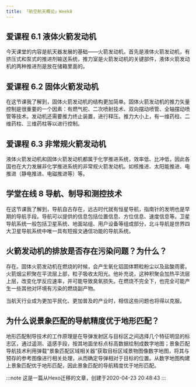 ```yaml
---
title: 「航空航天概论」Week8
---
```


## 爱课程 6.1 液体火箭发动机

今天课堂的内容是航天器发展的基础——火箭发动机，首先是液体火箭发动机，有挤压式和泵式的推进剂输送系统，推力室是火箭发动机的关键部件，液体火箭发动机的两种推进剂是放在储箱里面的。

## 爱课程 6.2 固体火箭发动机

在这节课我了解到，固体火箭发动机的结构更加简单。固体火箭发动机的推力矢量控制是很重要的一个因素：有燃气舵、二次喷射技术、双向摆动喷管、全轴摆动喷管等技术。发动机还需要推力终止装置，进行释压。推力大小上，有一维药柱、二维药柱、三维药柱等以进行控制。

## 爱课程 6.3 非常规火箭发动机

液体火箭发动机和固体火箭发动机都属于化学推进系统，效率低、比冲低，因此各国也在大力发展非化学推进系统的非常规火箭发动机。如核推进、太阳能推进、电推进（静电推进、电磁推进等）等。

## 学堂在线 8 导航、制导和测控技术

在这节课我了解到，导航自古存在，远古时代就有恒星导航，指南针的发明也是早期的导航手段。导航可以提供的信息包括位置信息、方位信息、速度信息等。卫星导航系统一般包括卫星系统、地面站组、用户设备等组成部分，北斗导航是世界四大卫星导航系统中唯一具有短报文通信功能的导航系统。

## 火箭发动机的排放是否存在污染问题？为什么？

存在。固体火箭发动机在燃烧的时候，会产生氧化铝固体颗粒粉尘以及盐酸雨雾。火箭烟尘积聚在平流层上部，粒子吸收太阳光。他补充说，这种积聚会加热平流层上层，改变化学反应速率，并可能导致臭氧损失。在燃烧不完全下，也完全可能产生一些其他对环境有污染的燃烧副产物。

当航天行业成为更加平民化、更加普及的产业时，相信这些问题也将得以克服。

## 为什么说景象匹配的导航精度优于地形匹配？

地形匹配制导技术的工作原理是在导弹发射区与目标区之间选择几个特征明显的标志区，通过遥测、遥感手段，按其地面坐标点标高数据绘制成数字地图；景象匹配导航技术利用弹载“景象匹配区域相关器”获取目标区域景物图像数字地图，将其与预存的参考图像进行相关处理，从而确定导弹相对于目标的位置。从数字地图构建上景象匹配优于地形匹配，因此景象匹配的导航精度优于地形匹配。

:::note
这是一篇从Hexo迁移的文章，创建于2020-04-23 20:48:43
:::
